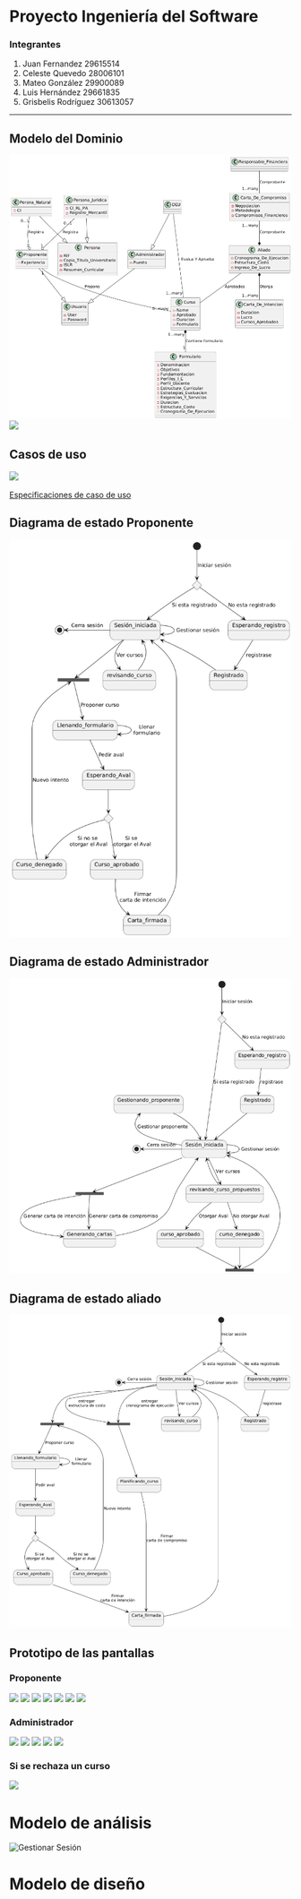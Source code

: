 # Proyecto Ingeniería del Software
###  Integrantes
 1. Juan Fernandez 29615514
 1. Celeste Quevedo 28006101
 1. Mateo González 29900089
 1. Luis Hernández 29661835
 1. Grisbelis Rodríguez 30613057
 

------------
## Modelo del Dominio
![](https://github.com/JuanDavid111/proyectoIS/blob/main/imagenes/Diagrama%20de%20clases.png)
![](https://cdn.discordapp.com/attachments/1246935568466841625/1250254992598634526/IMG_20240611_210449_170.png?ex=666a4632&is=6668f4b2&hm=7a2951dad8f235c1f74095b3e1ac540c6e6734b9a960a9c71c4e601c4ecc59cd&)

## Casos de uso
![](https://media.discordapp.net/attachments/1246935568466841625/1254552371699253309/image.png?ex=6679e871&is=667896f1&hm=79bb91485c506423828ead87c078943d8ac25cfabca63d0e77d4736660584597&=&format=webp&quality=lossless&width=607&height=626)

[Especificaciones de caso de uso](https://docs.google.com/document/d/1MEt3gX_J-PPbxoFFk7-dKA0x_3GeCyxif3Wkr12mtso/edit?usp=sharing "Especificaciones de caso de uso")

## Diagrama de estado Proponente
![](https://github.com/JuanDavid111/proyectoIS/blob/main/imagenes/Diagrama%20de%20estado%20proponente.png)
## Diagrama de estado Administrador
![](https://github.com/JuanDavid111/proyectoIS/blob/main/imagenes/Diagrama%20de%20estado%20administrado.png)
## Diagrama de estado aliado
![](https://github.com/JuanDavid111/proyectoIS/blob/main/imagenes/Diagrama%20de%20estado%20aliado.png)

## Prototipo de las pantallas

### Proponente 
![](https://media.discordapp.net/attachments/1246935568466841625/1254593973507588146/Intefaces_V2_pages-to-jpg-0001.jpg?ex=667a0f30&is=6678bdb0&hm=c089b2bc1c6da57fb8008428bf7c192d6393772e5ba179a1a94d173d41c9ae7a&=&format=webp&width=1113&height=626)
![](https://media.discordapp.net/attachments/1246935568466841625/1254593973910114356/Intefaces_V2_pages-to-jpg-0003.jpg?ex=667a0f30&is=6678bdb0&hm=b82b0d0710bb1faa3949e5c2304c56105371a4fb1ee3a6b0923c1fd8ae1a6f74&=&format=webp&width=1113&height=626)
![](https://media.discordapp.net/attachments/1246935568466841625/1254593974350381056/Intefaces_V2_pages-to-jpg-0005.jpg?ex=667a0f30&is=6678bdb0&hm=f212e1c06cf70f21b392b7d9a7e99d463becfdbf1809ff9b688403edb520e315&=&format=webp&width=1113&height=626)
![](https://media.discordapp.net/attachments/1246935568466841625/1254593974669414540/Intefaces_V2_pages-to-jpg-0007.jpg?ex=667a0f30&is=6678bdb0&hm=0596c0fabfb17637574c00869a4f969f3c11fda963e951fee0c3f94e365069c4&=&format=webp&width=1113&height=626)
![](https://media.discordapp.net/attachments/1246935568466841625/1254593974979661834/Intefaces_V2_pages-to-jpg-0009.jpg?ex=667a0f30&is=6678bdb0&hm=253e856267d039c801fa73c9c068111e6af22231527f9cb4457a255b3f586d3e&=&format=webp&width=1113&height=626)
![](https://media.discordapp.net/attachments/1246935568466841625/1254593975260807249/Intefaces_V2_pages-to-jpg-0011.jpg?ex=667a0f30&is=6678bdb0&hm=5d2b25b67456f387aa34b6a8ab0f562f2d62f9aa0c6de81fa2e9a6ed241d5559&=&format=webp&width=1113&height=626)
![](https://media.discordapp.net/attachments/1246935568466841625/1254593975625715764/Intefaces_V2_pages-to-jpg-0013.jpg?ex=667a0f31&is=6678bdb1&hm=94c9d54509d85d2f57cec6a75a62e8f141f0af48989d2e0193d1d103eb6291cc&=&format=webp&width=1113&height=626)

### Administrador
![](https://media.discordapp.net/attachments/1246935568466841625/1254593975981965395/Intefaces_V2_pages-to-jpg-0015.jpg?ex=667a0f31&is=6678bdb1&hm=2836d41553f1b3a61e5c6e83a1bb5cff1f7e1fe1604213560ac0534f43638311&=&format=webp&width=1113&height=626)
![](https://media.discordapp.net/attachments/1246935568466841625/1254593976506519662/Intefaces_V2_pages-to-jpg-0017.jpg?ex=667a0f31&is=6678bdb1&hm=38a7cf743ca6f60d2f087ef29dd789977b0544a55f8c7ff03e37421a834cda64&=&format=webp&width=1113&height=626)
![](https://media.discordapp.net/attachments/1246935568466841625/1254593976867225620/Intefaces_V2_pages-to-jpg-0019.jpg?ex=66814f71&is=667ffdf1&hm=4aa8eb27aa6cac97da39a67c30f7170903eab882abdfa06f0199ab8e77824983&=&format=webp&width=1113&height=626)
![](https://media.discordapp.net/attachments/1246935568466841625/1254593976867225620/Intefaces_V2_pages-to-jpg-0019.jpg?ex=667a0f31&is=6678bdb1&hm=4293e2df1dfbe5e05a3c61c02df4827d04c1d4925a2bea687ca54f72540d789b&=&format=webp&width=1113&height=626)
![](https://media.discordapp.net/attachments/1246935568466841625/1254593995959570472/Intefaces_V2_pages-to-jpg-0021.jpg?ex=667a0f35&is=6678bdb5&hm=9d6df815f81c7c4dd9d6f0cf3c85632b7f6dbd37462ad1fccca70401128cb18d&=&format=webp&width=1113&height=626)

### Si se rechaza un curso
![](https://media.discordapp.net/attachments/1246935568466841625/1254594053480124518/Intefaces_V2_pages-to-jpg-0023.jpg?ex=667a0f43&is=6678bdc3&hm=635de4675160425dfbac419309edd936ac27f5700df6da26e38b88e9c2470b4a&=&format=webp&width=1113&height=626)
# Modelo de análisis
![Gestionar Sesión](https://www.plantuml.com/plantuml/png/PSon3S9030NGtbDu0U-G3gY85AK-cOkBat8sikyAvc845gD9K52gBttz_uPexAtN5IyIhPYouoHHFcy5piqSv-ZinH0UrdLXV-5yIrUh0jcqkHsUQN_-fYEhUBe_Sp6LG81D8zgHBObE2iAf8le70GRHfTVr2m00 "Gestionar Sesión")
# Modelo de diseño
![]()
![]()
![]()
![]()

